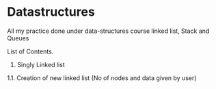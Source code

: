 # Datastructures
All my practice done under data-structures course linked list, Stack and Queues 

List of Contents.

1. Singly Linked list

  1.1. Creation of new linked list (No of nodes and data given by user)
